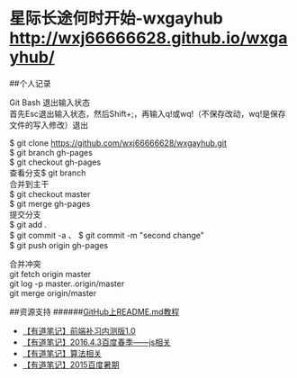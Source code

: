 # 星际长途何时开始-wxgayhub <http://wxj66666628.github.io/wxgayhub/>
##个人记录

Git Bash 退出输入状态  
首先Esc退出输入状态，然后Shift+;，再输入q!或wq!（不保存改动，wq!是保存文件的写入修改）退出

$ git clone https://github.com/wxj66666628/wxgayhub.git                 <br>
$ git branch gh-pages                 <br>
$ git checkout gh-pages                 <br>
查看分支$ git branch                 <br>
合并到主干                     <br>
$ git checkout master                 <br>
$ git merge gh-pages                 <br>
提交分支                 <br>
$ git add .                 <br>
$ git commit -a    、 $ git commit -m "second change"                 <br>
$ git push origin gh-pages                 <br>


 合并冲突                 <br>
git fetch origin master                 <br>
git log -p master..origin/master                 <br>
git merge origin/master                 <br>

##资源支持
######[GitHub上README.md教程](http://blog.csdn.net/kaitiren/article/details/38513715) 
* [【有道笔记】前端补习内测版1.0](http://note.youdao.com/share/?id=641207fdec260a4b17b427b362864ddf&type=note)
* [【有道笔记】2016.4.3百度春季——js相关](http://note.youdao.com/share/?id=34fdfedf3bbe8f1220a085df97388c4d&type=note)
* [【有道笔记】算法相关](http://note.youdao.com/share/?id=53209a0448cccfaae0d69054f00c62f7&type=note)
* [【有道笔记】2015百度暑期](http://note.youdao.com/share/?id=32b5b2045111ca2435c79c924957967f&type=note)
